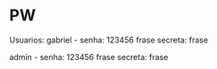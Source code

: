 # PW
Usuarios:
gabriel - senha: 123456
frase secreta: frase

admin - senha: 123456
frase secreta: frase
